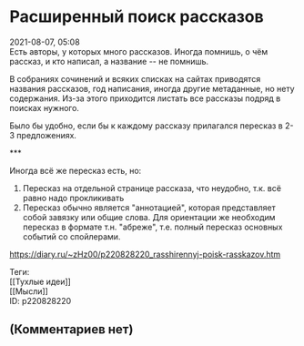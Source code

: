 Расширенный поиск рассказов
===========================

  
2021-08-07, 05:08  
 Есть авторы, у которых много рассказов. Иногда помнишь, о чём рассказ, и кто написал, а название -- не помнишь.   
   
 В собраниях сочинений и всяких списках на сайтах приводятся названия рассказов, год написания, иногда другие метаданные, но нету содержания. Из-за этого приходится листать все рассказы подряд в поисках нужного.   
   
 Было бы удобно, если бы к каждому рассказу прилагался пересказ в 2-3 предложениях.   
   
 \*\*\*   
   
 Иногда всё же пересказ есть, но:   
 1) Пересказ на отдельной странице рассказа, что неудобно, т.к. всё равно надо прокликивать   
 2) Пересказ обычно является "аннотацией", которая представляет собой завязку или общие слова. Для ориентации же необходим пересказ в формате т.н. "абреже", т.е. полный пересказ основных событий со спойлерами.   
  
<https://diary.ru/~zHz00/p220828220_rasshirennyj-poisk-rasskazov.htm>  
  
Теги:  
[[Тухлые идеи]]  
[[Мысли]]  
ID: p220828220  


(Комментариев нет)
------------------